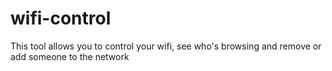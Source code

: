 # wifi-control
This tool allows you to control your wifi, see who's browsing and remove or add someone to the network
